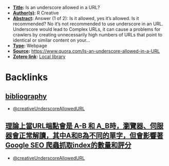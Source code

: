 - **[Title](<Title.md>):** Is an underscore allowed in a URL?
- **[Author(s)](<Author(s).md>):** R Creative
- **[Abstract](<Abstract.md>):** Answer (1 of 2): Is it allowed, yes it’s allowed. Is it recommended? No it’s not recommended to use underscore in an URL. Underscore would lead to Complex URLs, it can cause a problems for crawlers by creating unnecessarily high numbers of URLs that point to identical or similar content on your...
- **[Type](<Type.md>):** Webpage
- **[Source](<Source.md>):** https://www.quora.com/Is-an-underscore-allowed-in-a-URL
- **[Zotero link](<Zotero link.md>):** [Local library](zotero://select/library/items/28UAYQAY)

# Backlinks
## [bibliography](<bibliography.md>)
- [@creativeUnderscoreAllowedURL](<@creativeUnderscoreAllowedURL.md>)

## [理論上當URL端點會是 A-B 和 A_B時，瀏覽器、伺服器會正常解讀，其中A和B為不同的單字，但會影響著Google SEO 爬蟲抓取index的數量和評分](<理論上當URL端點會是 A-B 和 A_B時，瀏覽器、伺服器會正常解讀，其中A和B為不同的單字，但會影響著Google SEO 爬蟲抓取index的數量和評分.md>)
-  [@creativeUnderscoreAllowedURL](<@creativeUnderscoreAllowedURL.md>)

